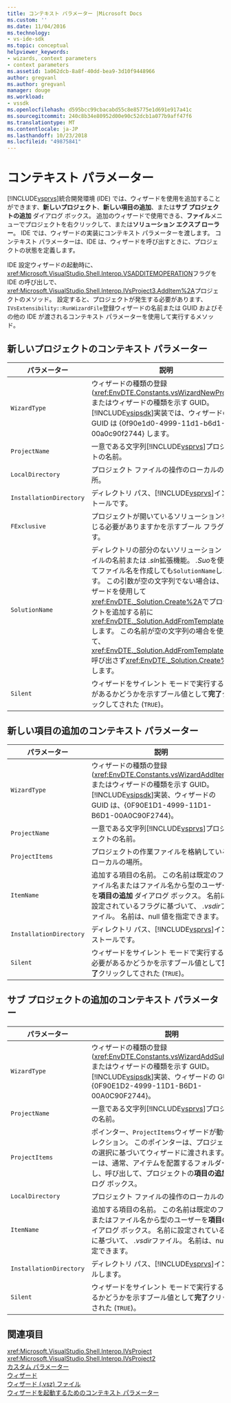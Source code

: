 ```yaml
---
title: コンテキスト パラメーター |Microsoft Docs
ms.custom: ''
ms.date: 11/04/2016
ms.technology:
- vs-ide-sdk
ms.topic: conceptual
helpviewer_keywords:
- wizards, context parameters
- context parameters
ms.assetid: 1a062dcb-8a8f-40dd-bea9-3d10f9448966
author: gregvanl
ms.author: gregvanl
manager: douge
ms.workload:
- vssdk
ms.openlocfilehash: d595bcc99cbacabd55c8e85775e1d691e917a41c
ms.sourcegitcommit: 240c8b34e80952d00e90c52dcb1a077b9aff47f6
ms.translationtype: MT
ms.contentlocale: ja-JP
ms.lasthandoff: 10/23/2018
ms.locfileid: "49875841"
---
```

# <a name="context-parameters"></a>コンテキスト パラメーター
[!INCLUDE[vsprvs](../../code-quality/includes/vsprvs_md.md)]統合開発環境 (IDE) では、ウィザードを使用を追加することができます、**新しいプロジェクト**、**新しい項目の追加**、または**サブ プロジェクトの追加** ダイアログ ボックス。 追加のウィザードで使用できる、**ファイル**メニューでプロジェクトを右クリックして、または**ソリューション エクスプ ローラー**。 IDE では、ウィザードの実装にコンテキスト パラメーターを渡します。 コンテキスト パラメーターは、IDE は、ウィザードを呼び出すときに、プロジェクトの状態を定義します。  
  
 IDE 設定ウィザードの起動時に、<xref:Microsoft.VisualStudio.Shell.Interop.VSADDITEMOPERATION>フラグを IDE の呼び出しで、<xref:Microsoft.VisualStudio.Shell.Interop.IVsProject3.AddItem%2A>プロジェクトのメソッド。 設定すると、プロジェクトが発生する必要があります、`IVsExtensibility::RunWizardFile`登録ウィザードの名前または GUID およびその他の IDE が渡されるコンテキスト パラメーターを使用して実行するメソッド。  
  
## <a name="context-parameters-for-new-project"></a>新しいプロジェクトのコンテキスト パラメーター  
  
| パラメーター | 説明 |
|-------------------------| - |
| `WizardType` | ウィザードの種類の登録 (<xref:EnvDTE.Constants.vsWizardNewProject>) またはウィザードの種類を示す GUID。 [!INCLUDE[vsipsdk](../../extensibility/includes/vsipsdk_md.md)]実装では、ウィザードの GUID は {0f90e1d0-4999-11d1-b6d1-00a0c90f2744} します。 |
| `ProjectName` | 一意である文字列[!INCLUDE[vsprvs](../../code-quality/includes/vsprvs_md.md)]プロジェクトの名前。 |
| `LocalDirectory` | プロジェクト ファイルの操作のローカルの場所。 |
| `InstallationDirectory` | ディレクトリ パス、[!INCLUDE[vsprvs](../../code-quality/includes/vsprvs_md.md)]インストールです。 |
| `FExclusive` | プロジェクトが開いているソリューションを閉じる必要がありますかを示すブール フラグです。 |
| `SolutionName` | ディレクトリの部分のないソリューション ファイルの名前または *.sln*拡張機能。 *.Suo*を使用してファイル名を作成しても`SolutionName`します。 この引数が空の文字列でない場合は、ウィザードを使用して<xref:EnvDTE._Solution.Create%2A>でプロジェクトを追加する前に<xref:EnvDTE._Solution.AddFromTemplate%2A>します。 この名前が空の文字列の場合を使用して、<xref:EnvDTE._Solution.AddFromTemplate%2A>呼び出さず<xref:EnvDTE._Solution.Create%2A>します。 |
| `Silent` | ウィザードをサイレント モードで実行する必要があるかどうかを示すブール値として**完了**クリックしてされた (`TRUE`)。 |
  
## <a name="context-parameters-for-add-new-item"></a>新しい項目の追加のコンテキスト パラメーター  
  
| パラメーター | 説明 |
|-------------------------| - |
| `WizardType` | ウィザードの種類の登録 (<xref:EnvDTE.Constants.vsWizardAddItem>) またはウィザードの種類を示す GUID。 [!INCLUDE[vsipsdk](../../extensibility/includes/vsipsdk_md.md)]実装、ウィザードの GUID は、{0F90E1D1-4999-11D1-B6D1-00A0C90F2744}。 |
| `ProjectName` | 一意である文字列[!INCLUDE[vsprvs](../../code-quality/includes/vsprvs_md.md)]プロジェクトの名前。 |
| `ProjectItems` | プロジェクトの作業ファイルを格納しているローカルの場所。 |
| `ItemName` | 追加する項目の名前。 この名前は既定のファイル名またはファイル名から型のユーザーを**項目の追加** ダイアログ ボックス。 名前に設定されているフラグに基づいて、 *.vsdir*ファイル。 名前は、null 値を指定できます。 |
| `InstallationDirectory` | ディレクトリ パス、[!INCLUDE[vsprvs](../../code-quality/includes/vsprvs_md.md)]インストールです。 |
| `Silent` | ウィザードをサイレント モードで実行する必要があるかどうかを示すブール値として**完了**クリックしてされた (`TRUE`)。 |
  
## <a name="context-parameters-for-add-sub-project"></a>サブ プロジェクトの追加のコンテキスト パラメーター  
  
| パラメーター | 説明 |
|-------------------------| - |
| `WizardType` | ウィザードの種類の登録 (<xref:EnvDTE.Constants.vsWizardAddSubProject>) またはウィザードの種類を示す GUID。 [!INCLUDE[vsipsdk](../../extensibility/includes/vsipsdk_md.md)]実装、ウィザードの GUID は、{0F90E1D2-4999-11D1-B6D1-00A0C90F2744}。 |
| `ProjectName` | 一意である文字列[!INCLUDE[vsprvs](../../code-quality/includes/vsprvs_md.md)]プロジェクトの名前。 |
| `ProjectItems` | ポインター、`ProjectItems`ウィザードが動作するコレクション。 このポインターは、プロジェクト階層の選択に基づいてウィザードに渡されます。 ユーザーは、通常、アイテムを配置するフォルダーを選択し、呼び出して、プロジェクトの**項目の追加** ダイアログ ボックス。 |
| `LocalDirectory` | プロジェクト ファイルの操作のローカルの場所。 |
| `ItemName` | 追加する項目の名前。 この名前は既定のファイル名またはファイル名から型のユーザーを**項目の追加** ダイアログ ボックス。 名前に設定されているフラグに基づいて、 *.vsdir*ファイル。 名前は、null 値を指定できます。 |
| `InstallationDirectory` | ディレクトリ パス、[!INCLUDE[vsprvs](../../code-quality/includes/vsprvs_md.md)]インストールします。 |
| `Silent` | ウィザードをサイレント モードで実行する必要があるかどうかを示すブール値として**完了**クリックしてされた (`TRUE`)。 |
  
## <a name="see-also"></a>関連項目  
 <xref:Microsoft.VisualStudio.Shell.Interop.IVsProject>   
 <xref:Microsoft.VisualStudio.Shell.Interop.IVsProject2>   
 [カスタム パラメーター](../../extensibility/internals/custom-parameters.md)   
 [ウィザード](../../extensibility/internals/wizards.md)   
 [ウィザード (.vsz) ファイル](../../extensibility/internals/wizard-dot-vsz-file.md)   
 [ウィザードを起動するためのコンテキスト パラメーター](https://msdn.microsoft.com/Library/051a10f4-9e45-4604-b344-123044f33a24)